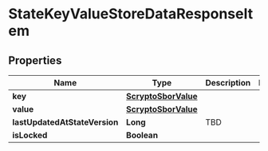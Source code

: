 

# StateKeyValueStoreDataResponseItem


## Properties

| Name | Type | Description | Notes |
|------------ | ------------- | ------------- | -------------|
|**key** | [**ScryptoSborValue**](ScryptoSborValue.md) |  |  |
|**value** | [**ScryptoSborValue**](ScryptoSborValue.md) |  |  |
|**lastUpdatedAtStateVersion** | **Long** | TBD |  |
|**isLocked** | **Boolean** |  |  |



